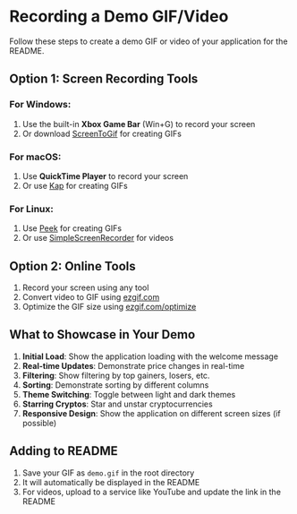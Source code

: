# Recording a Demo GIF/Video

Follow these steps to create a demo GIF or video of your application for the README.

## Option 1: Screen Recording Tools

### For Windows:
1. Use the built-in **Xbox Game Bar** (Win+G) to record your screen
2. Or download [ScreenToGif](https://www.screentogif.com/) for creating GIFs

### For macOS:
1. Use **QuickTime Player** to record your screen
2. Or use [Kap](https://getkap.co/) for creating GIFs

### For Linux:
1. Use [Peek](https://github.com/phw/peek) for creating GIFs
2. Or use [SimpleScreenRecorder](https://www.maartenbaert.be/simplescreenrecorder/) for videos

## Option 2: Online Tools

1. Record your screen using any tool
2. Convert video to GIF using [ezgif.com](https://ezgif.com/video-to-gif)
3. Optimize the GIF size using [ezgif.com/optimize](https://ezgif.com/optimize)

## What to Showcase in Your Demo

1. **Initial Load**: Show the application loading with the welcome message
2. **Real-time Updates**: Demonstrate price changes in real-time
3. **Filtering**: Show filtering by top gainers, losers, etc.
4. **Sorting**: Demonstrate sorting by different columns
5. **Theme Switching**: Toggle between light and dark themes
6. **Starring Cryptos**: Star and unstar cryptocurrencies
7. **Responsive Design**: Show the application on different screen sizes (if possible)

## Adding to README

1. Save your GIF as `demo.gif` in the root directory
2. It will automatically be displayed in the README
3. For videos, upload to a service like YouTube and update the link in the README
